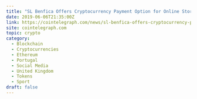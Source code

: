 ```yaml
---
title: "SL Benfica Offers Cryptocurrency Payment Option for Online Store"
date: 2019-06-06T21:35:00Z
link: https://cointelegraph.com/news/sl-benfica-offers-cryptocurrency-payment-option-for-online-store?utm_medium=RSS&utm_source=hune
site: cointelegraph.com
topic: crypto
category:
  - Blockchain
  - Cryptocurrencies
  - Ethereum
  - Portugal
  - Social Media
  - United Kingdom
  - Tokens
  - Sport
draft: false
---
```

